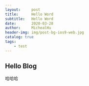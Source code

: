 ```yaml
---
layout:     post
title:      Hello Word
subtitle:   Hello Word
date:       2020-03-28
author:     MichealHu
header-img: img/post-bg-ios9-web.jpg
catalog: true
tags:
    - test
---
```


## Hello Blog

哈哈哈